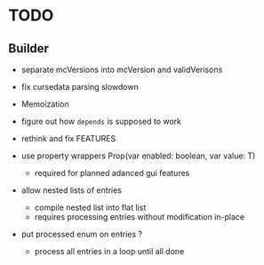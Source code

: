 # TODO

## Builder

* separate mcVersions into
    mcVersion and validVerisons

* fix cursedata parsing slowdown

* Memoization

* figure out how `depends` is supposed to work

* rethink and fix FEATURES

* use property wrappers Prop<T>(var enabled: boolean, var value: T)
  * required for planned adanced gui features

* allow nested lists of entries
  * compile nested list into flat list
  + requires processing entries without modification in-place

* put processed enum on entries ?
  * process all entries in a loop until all done
